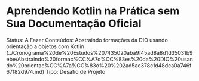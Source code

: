 # Aprendendo Kotlin na Prática sem Sua Documentação Oficial

Status: A Fazer
Conteúdos: Abstraindo formações da DIO usando orientação a objetos com Kotlin (../Cronograma%20de%20Estudos%207435020aba9f45ad8a8d1d35031b9ebe/Abstraindo%20formac%CC%A7o%CC%83es%20da%20DIO%20usando%20orientac%CC%A7a%CC%83o%20%202ad5ac378c1d48dca0a746f67f82d974.md)
Tipo: Desafio de Projeto